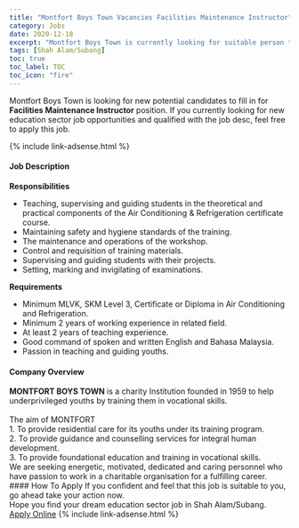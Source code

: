 ```yaml
---
title: "Montfort Boys Town Vacancies Facilities Maintenance Instructor" 
category: Jobs 
date: 2020-12-18 
excerpt: "Montfort Boys Town is currently looking for suitable person to fill in the Facilities Maintenance Instructor which positioned at Shah Alam/Subang" 
tags: [Shah Alam/Subang] 
toc: true 
toc_label: TOC 
toc_icon: "fire" 
--- 
```


<p>Montfort Boys Town is looking for new potential candidates to fill in for <b>Facilities Maintenance Instructor</b> position. If you currently looking for new education sector job opportunities and qualified with the job desc, feel free to apply this job.
</p>{% include link-adsense.html %} 
 <div><div><div><h4>Job Description</h4></div></div><div><div><span><div><p><strong>Responsibilities</strong></p><ul><li>Teaching, supervising and guiding students in the theoretical and practical components of the Air Conditioning &amp; Refrigeration certificate course.</li><li>Maintaining safety and hygiene standards of the training.</li><li>The maintenance and operations of the workshop.</li><li>Control and requisition of training materials.</li><li>Supervising and guiding students with their projects.</li><li>Setting, marking and invigilating of examinations.</li></ul><p><strong>Requirements</strong>&#160;&#160;&#160;&#160;&#160;&#160;&#160;&#160;&#160;&#160;&#160;&#160;&#160;&#160;&#160;&#160;</p><ul><li>Minimum MLVK, SKM Level 3, Certificate or Diploma in Air Conditioning and Refrigeration.</li><li>Minimum 2 years of working experience in related field.</li><li>At least 2 years of teaching experience.</li><li>Good command of spoken and written English and Bahasa Malaysia.</li><li>Passion in teaching and guiding youths.</li></ul></div></span></div></div></div> 
<div><div><div><h4>Company Overview</h4></div></div><div><div><span><div><div>
<div><strong>MONTFORT BOYS TOWN</strong> is a charity Institution founded in 1959 to help underprivileged youths by training them in vocational skills.&#160;<br>
&#160;<br>
The aim of MONTFORT<br>
1. To provide residential care for its youths under its training program.<br>
2. To provide guidance and counselling services for integral human development.<br>
3. To provide foundational education and training in vocational skills.</div>
<div>We are seeking energetic, motivated, dedicated and caring personnel who have passion to work in a charitable organisation for a fulfilling career.</div>
</div></div></span></div></div></div> 
#### How To Apply 
If you confident and feel that this job is suitable to you, go ahead take your action now. <br/> 
Hope you find your dream education sector job in Shah Alam/Subang. <br/> 
<a href="https://www.jobstreet.com.my/en/job/facilities-maintenance-instructor-4435298?jobId=jobstreet-my-job-4435298&sectionRank=17&token=0~aac43c59-a4d0-429a-b669-228f85dcaa41&fr=SRP%20View%20In%20New%20Ta" class="btn btn--info" target="_blank" rel="nofollow noopenner">Apply Online</a> 
{% include link-adsense.html %} 